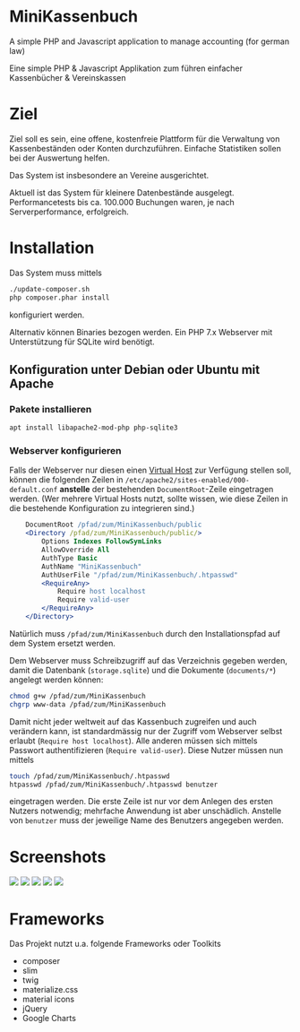 # MiniKassenbuch
A simple PHP and Javascript application to manage accounting (for german law)

Eine simple PHP &amp; Javascript Applikation zum führen einfacher Kassenbücher &amp; Vereinskassen

# Ziel
Ziel soll es sein, eine offene, kostenfreie Plattform für die Verwaltung von Kassenbeständen oder Konten durchzuführen. Einfache Statistiken sollen bei der Auswertung helfen.

Das System ist insbesondere an Vereine ausgerichtet.

Aktuell ist das System für kleinere Datenbestände ausgelegt. Performancetests bis ca. 100.000 Buchungen waren, je nach Serverperformance, erfolgreich.

# Installation
Das System muss mittels 
```sh
./update-composer.sh
php composer.phar install
```
konfiguriert werden.

Alternativ können Binaries bezogen werden. Ein PHP 7.x Webserver mit Unterstützung für SQLite wird benötigt.

## Konfiguration unter Debian oder Ubuntu mit Apache

### Pakete installieren
```sh
apt install libapache2-mod-php php-sqlite3
```

### Webserver konfigurieren

Falls der Webserver nur diesen einen
[Virtual Host](https://httpd.apache.org/docs/2.4/de/vhosts/name-based.html)
zur Verfügung stellen soll, können die folgenden Zeilen in
`/etc/apache2/sites-enabled/000-default.conf` **anstelle** der bestehenden
`DocumentRoot`-Zeile eingetragen werden. (Wer mehrere Virtual Hosts nutzt,
sollte wissen, wie diese Zeilen in die bestehende Konfiguration zu integrieren
sind.)
```apache
	DocumentRoot /pfad/zum/MiniKassenbuch/public
	<Directory /pfad/zum/MiniKassenbuch/public/>
		Options Indexes FollowSymLinks
		AllowOverride All
		AuthType Basic
		AuthName "MiniKassenbuch"
		AuthUserFile "/pfad/zum/MiniKassenbuch/.htpasswd"
		<RequireAny>
			Require host localhost
			Require valid-user
		</RequireAny>
	</Directory>
```
Natürlich muss `/pfad/zum/MiniKassenbuch` durch den Installationspfad auf
dem System ersetzt werden.

Dem Webserver muss Schreibzugriff auf das Verzeichnis gegeben werden, damit
die Datenbank (`storage.sqlite`) und die Dokumente (`documents/*`) angelegt
werden können:
```sh
chmod g+w /pfad/zum/MiniKassenbuch
chgrp www-data /pfad/zum/MiniKassenbuch
```

Damit nicht jeder weltweit auf das Kassenbuch zugreifen und auch verändern
kann, ist standardmässig nur der Zugriff vom Webserver selbst erlaubt
(`Require host localhost`). Alle anderen müssen sich mittels Passwort
authentifizieren (`Require valid-user`). Diese Nutzer müssen nun mittels
```sh
touch /pfad/zum/MiniKassenbuch/.htpasswd
htpasswd /pfad/zum/MiniKassenbuch/.htpasswd benutzer
```
eingetragen werden. Die erste Zeile ist nur vor dem Anlegen des ersten Nutzers
notwendig; mehrfache Anwendung ist aber unschädlich. Anstelle von `benutzer`
muss der jeweilige Name des Benutzers angegeben werden.


# Screenshots
![](http://torsten-simon.de/pub/kassenbuch/list.JPG)
![](http://torsten-simon.de/pub/kassenbuch/accounts.JPG)
![](http://torsten-simon.de/pub/kassenbuch/booking.JPG)
![](http://torsten-simon.de/pub/kassenbuch/stats.JPG)
![](http://torsten-simon.de/pub/kassenbuch/categories.JPG)

# Frameworks
Das Projekt nutzt u.a. folgende Frameworks oder Toolkits
- composer
- slim
- twig
- materialize.css
- material icons
- jQuery
- Google Charts
